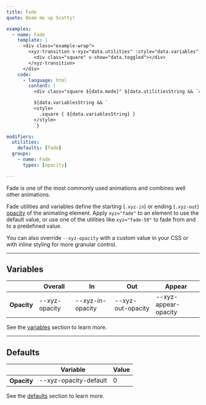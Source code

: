 ```yaml
---
title: Fade
quote: Beam me up Scotty!

examples:
  - name: Fade
    template: |
      <div class="example-wrap">
        <xyz-transition v-xyz="data.utilities" :style="data.variables" v-on="data.listeners">
          <div class="square" v-show="data.toggled"></div>
        </xyz-transition>
      </div>
    code:
      - language: html
        content: |
          <div class="square ${data.mode}" ${data.utilitiesString && `xyz="${data.utilitiesString}"`}></div>

          ${data.variablesString && `
          <style>
            .square { ${data.variablesString} }
          </style>
          `}

modifiers:
  utilities:
    defaults: [fade]
  groups:
    - name: Fade
      types: [opacity]

---
```


Fade is one of the most commonly used animations and combines well other animations.

Fade utilities and variables define the starting (`.xyz-in`) or ending (`.xyz-out`) [opacity](https://developer.mozilla.org/en-US/docs/Web/CSS/opacity) of the animating element. Apply `xyz="fade"` to an element to use the default value, or use one of the utilities like `xyz="fade-50"` to fade from and to a predefined value.

You can also override `--xyz-opacity` with a custom value in your CSS or with inline styling for more granular control.

---
## Variables

<div class="variables-table table-wrap shadow-scroll">
  <table class="shadow-scroll-content">
    <thead>
      <tr>
        <th></th>
        <th>Overall</th>
        <th>In</th>
        <th>Out</th>
        <th>Appear</th>
      </tr>
    </thead>
    <tbody>
      <tr>
        <th scope="row">Opacity</th>
        <td>--xyz-opacity</td>
        <td>--xyz-in-opacity</td>
        <td>--xyz-out-opacity</td>
        <td>--xyz-appear-opacity</td>
      </tr>
    </tbody>
  </table>
</div>

See the [variables](#variables) section to learn more.

---
## Defaults

<div class="variables-table table-wrap shadow-scroll">
  <table class="shadow-scroll-content">
    <thead>
      <tr>
        <th></th>
        <th>Variable</th>
        <th>Value</th>
      </tr>
    </thead>
    <tbody>
      <tr>
        <th scope="row">Opacity</th>
        <td>--xyz-opacity-default</td>
        <td>0</td>
      </tr>
    </tbody>
  </table>
</div>

See the [defaults](#defaults) section to learn more.
